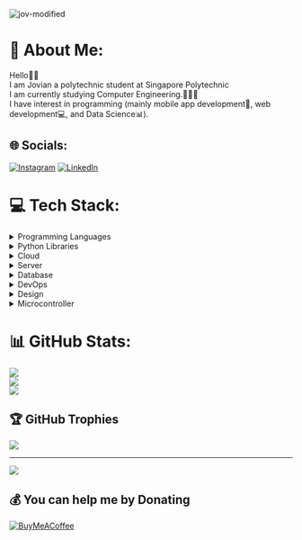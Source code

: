 
![jov-modified](https://github.com/JovianSanjaya/JovianSanjaya/assets/132749552/8ad496a4-7f00-456b-8f15-f32d686e3dc2)


# 💫 About Me:
Hello👋🏻<br>I am Jovian a polytechnic student at Singapore Polytechnic<br>I am currently studying Computer Engineering.👨🏻‍💻<br> I have interest in programming (mainly mobile app development📱, web development💻, and Data Science📊). 


## 🌐 Socials:
[![Instagram](https://img.shields.io/badge/Instagram-%23E4405F.svg?logo=Instagram&logoColor=white)](https://instagram.com/jovian_s.p) [![LinkedIn](https://img.shields.io/badge/LinkedIn-%230077B5.svg?logo=linkedin&logoColor=white)](https://www.linkedin.com/in/jovian-sanjaya-putra-0b198b267/) 


# 💻 Tech Stack:

<details>
   <summary>Programming Languages</summary>
   
   ![HTML5](https://img.shields.io/badge/html5-%23E34F26.svg?style=for-the-badge&logo=html5&logoColor=white) 
   ![Java](https://img.shields.io/badge/java-%23ED8B00.svg?style=for-the-badge&logo=openjdk&logoColor=white) 
   ![JavaScript](https://img.shields.io/badge/javascript-%23323330.svg?style=for-the-badge&logo=javascript&logoColor=%23F7DF1E) 
   ![CSS3](https://img.shields.io/badge/css3-%231572B6.svg?style=for-the-badge&logo=css3&logoColor=white) 
   ![C](https://img.shields.io/badge/c-%2300599C.svg?style=for-the-badge&logo=c&logoColor=white) 
   ![C++](https://img.shields.io/badge/c++-%2300599C.svg?style=for-the-badge&logo=c%2B%2B&logoColor=white) 
   ![Python](https://img.shields.io/badge/python-3670A0?style=for-the-badge&logo=python&logoColor=ffdd54) 
   ![PHP](https://img.shields.io/badge/php-%23777BB4.svg?style=for-the-badge&logo=php&logoColor=white)
   ![ASSEMBLY](https://img.shields.io/badge/_-ASM-6E4C13.svg?style=for-the-badge)
</details>
<details>
   <summary>Python Libraries</summary>

   ![Matplotlib](https://img.shields.io/badge/Matplotlib-%23ffffff.svg?style=for-the-badge&logo=Matplotlib&logoColor=black) 
   ![NumPy](https://img.shields.io/badge/numpy-%23013243.svg?style=for-the-badge&logo=numpy&logoColor=white) 
   ![Pandas](https://img.shields.io/badge/pandas-%23150458.svg?style=for-the-badge&logo=pandas&logoColor=white) 
</details>
<details>
   <summary>Cloud</summary>
   
   ![AWS](https://img.shields.io/badge/AWS-%23FF9900.svg?style=for-the-badge&logo=amazon-aws&logoColor=white) 
</details>
<details>
   <summary>Server</summary>
   
   ![Apache](https://img.shields.io/badge/apache-%23D42029.svg?style=for-the-badge&logo=apache&logoColor=white) 
</details>
<details>
   <summary>Database</summary>

  ![MySQL](https://img.shields.io/badge/mysql-%2300000f.svg?style=for-the-badge&logo=mysql&logoColor=white) 
  ![Firebase](https://img.shields.io/badge/Firebase-039BE5?style=for-the-badge&logo=Firebase&logoColor=white) 
</details>
<details>
   <summary>DevOps</summary>
   
  ![Docker](https://img.shields.io/badge/docker-%230db7ed.svg?style=for-the-badge&logo=docker&logoColor=white) 
  ![Kubernetes](https://img.shields.io/badge/kubernetes-%23326ce5.svg?style=for-the-badge&logo=kubernetes&logoColor=white) 
</details>
<details>
   <summary>Design</summary>
   
  ![Figma](https://img.shields.io/badge/figma-%23F24E1E.svg?style=for-the-badge&logo=figma&logoColor=white) 
  ![Canva](https://img.shields.io/badge/Canva-%2300C4CC.svg?style=for-the-badge&logo=Canva&logoColor=white)
</details>
<details>
   <summary>Microcontroller</summary>
   
  ![Arduino](https://img.shields.io/badge/-Arduino-00979D?style=for-the-badge&logo=Arduino&logoColor=white) 
  ![Raspberry Pi](https://img.shields.io/badge/-RaspberryPi-C51A4A?style=for-the-badge&logo=Raspberry-Pi) 
</details>

# 📊 GitHub Stats:
![](https://github-readme-stats.vercel.app/api?username=JovianSanjaya&theme=dark&hide_border=false&include_all_commits=false&count_private=false)<br/>
![](https://github-readme-streak-stats.herokuapp.com/?user=JovianSanjaya&theme=dark&hide_border=false)<br/>
![](https://github-readme-stats.vercel.app/api/top-langs/?username=JovianSanjaya&theme=dark&hide_border=false&include_all_commits=false&count_private=false&layout=compact)

## 🏆 GitHub Trophies
![](https://github-profile-trophy.vercel.app/?username=joviansanjaya&theme=radical&no-frame=false&no-bg=true&margin-w=4)

---
[![](https://visitcount.itsvg.in/api?id=JovianSanjaya&icon=0&color=0)](https://visitcount.itsvg.in)

  ## 💰 You can help me by Donating
  [![BuyMeACoffee](https://img.shields.io/badge/Buy%20Me%20a%20Coffee-ffdd00?style=for-the-badge&logo=buy-me-a-coffee&logoColor=black)](https://buymeacoffee.com/Jovian) 

